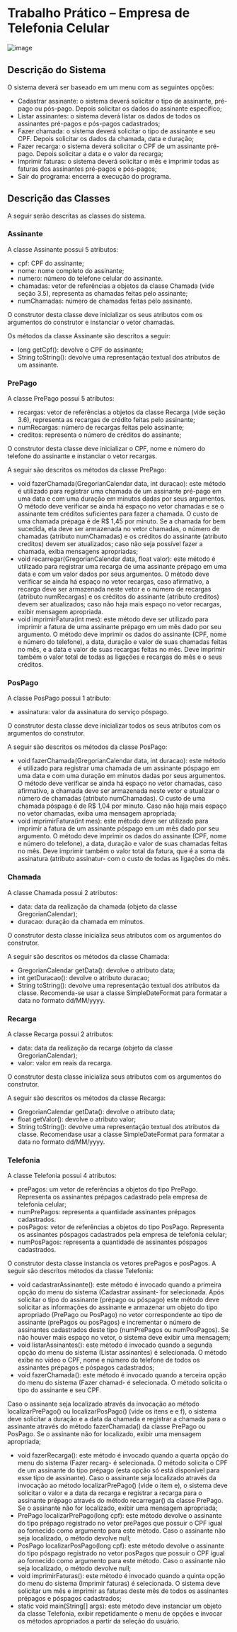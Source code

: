 # Trabalho Prático – Empresa de Telefonia Celular

![image](https://github.com/EnzoWarner/Empresa-de-Telefonia-Celular/assets/140049622/dce68732-8eec-405e-a7c2-7b7eed10c137)


## Descrição do Sistema

O sistema deverá ser baseado em um menu com as seguintes opções:
- Cadastrar assinante: o sistema deverá solicitar o tipo de assinante, pré-pago ou pós-pago. Depois solicitar os dados do assinante específico;
- Listar assinantes: o sistema deverá listar os dados de todos os assinantes pré-pagos e pós-pagos cadastrados; 
- Fazer chamada: o sistema deverá solicitar o tipo de assinante e seu CPF. Depois 
solicitar os dados da chamada, data e duração; 
- Fazer recarga: o sistema deverá solicitar o CPF de um assinante pré-pago. 
Depois solicitar a data e o valor da recarga; 
- Imprimir faturas: o sistema deverá solicitar o mês e imprimir todas as faturas dos 
assinantes pré-pagos e pós-pagos; 
- Sair do programa: encerra a execução do programa.

## Descrição das Classes

A seguir serão descritas as classes do sistema.
    
### Assinante

A classe Assinante possui 5 atributos:
- cpf: CPF do assinante;
- nome: nome completo do assinante;
- numero: número do telefone celular do assinante.
- chamadas: vetor de referências a objetos da classe Chamada (vide seção 3.5), representa as chamadas feitas pelo assinante;
- numChamadas: número de chamadas feitas pelo assinante.

O construtor desta classe deve inicializar os seus atributos com os argumentos do construtor e instanciar o vetor chamadas.

Os métodos da classe Assinante são descritos a seguir:
- long getCpf(): devolve o CPF do assinante;
- String toString(): devolve uma representação textual dos atributos de um assinante.

### PrePago

A classe PrePago possui 5 atributos:
- recargas: vetor de referências a objetos da classe Recarga (vide seção 3.6), representa as recargas de crédito feitas pelo assinante;
- numRecargas: número de recargas feitas pelo assinante;
- creditos: representa o número de créditos do assinante;

O construtor desta classe deve inicializar o CPF, nome e número do telefone do assinante e instanciar o vetor recargas.

A seguir são descritos os métodos da classe PrePago:
- void fazerChamada(GregorianCalendar data, int duracao): este método é utilizado para registrar uma chamada de um assinante pré-­pago em uma data e com uma duração em minutos dadas por seus argumentos. O método deve verificar se ainda há espaço no vetor chamadas e se o assinante tem créditos suficientes para fazer a chamada. O custo de uma chamada pré­paga é de R$ 1,45 por minuto. Se a chamada for bem sucedida, ela deve ser armazenada no vetor chamadas, o número de chamadas (atributo numChamadas) e os créditos do assinante (atributo creditos) devem ser atualizados; caso não seja possível fazer a chamada, exiba mensagens apropriadas;
- void recarregar(GregorianCalendar data, float valor): este método é utilizado para registrar uma recarga de uma assinante pré­pago em uma data e com um valor dados por seus argumentos. O método deve verificar se ainda há espaço no vetor recargas, caso afirmativo, a recarga deve ser armazenada neste vetor e o número de recargas (atributo numRecargas) e os créditos do assinante (atributo creditos) devem ser atualizados; caso não haja mais espaço no vetor recargas, exibir mensagem apropriada.
- void imprimirFatura(int mes): este método deve ser utilizado para imprimir a fatura
de uma assinante pré­pago em um mês dado por seu argumento. O método deve imprimir os dados do assinante (CPF, nome e número do telefone), a data, duração e valor de suas chamadas feitas no mês, e a data e valor de suas recargas feitas no mês. Deve imprimir também o valor total de todas as ligações e recargas do mês e o seus créditos.

### PosPago

A classe PosPago possui 1 atributo:
- assinatura: valor da assinatura do serviço pós­pago.

O construtor desta classe deve inicializar todos os seus atributos com os argumentos do construtor.

A seguir são descritos os métodos da classe PosPago:
- void fazerChamada(GregorianCalendar data, int duracao): este método é utilizado para registrar uma chamada de um assinante pós­pago em uma data e com uma duração em minutos dadas por seus argumentos. O método deve verificar se ainda há espaço no vetor chamadas, caso afirmativo, a chamada deve ser armazenada neste vetor e atualizar o número de chamadas (atributo numChamadas). O custo de uma chamada pós­paga é de  R$ 1,04 por minuto. Caso não haja mais espaço no vetor chamadas, exiba uma mensagem apropriada;
- void imprimirFatura(int mes): este método deve ser utilizado para imprimir a fatura
de um assinante pós­pago em um mês dado por seu argumento. O método deve imprimir os dados do assinante (CPF, nome e número do telefone), a data, duração e valor de suas chamadas feitas no mês. Deve imprimir também o valor total da fatura, que é a soma da assinatura (atributo assinatur- com o custo de todas as ligações do mês. 

### Chamada

A classe Chamada possui 2 atributos:
- data: data da realização da chamada (objeto da classe GregorianCalendar);
- duracao: duração da chamada em minutos.

O construtor desta classe inicializa seus atributos com os argumentos do construtor.

A seguir são descritos os métodos da classe Chamada:
- GregorianCalendar getData(): devolve o atributo data;
- int getDuracao(): devolve o atributo duracao;
- String toString(): devolve uma representação textual dos atributos da classe. Recomenda­-se usar a classe SimpleDateFormat para formatar a data no formato dd/MM/yyyy.

### Recarga

A classe Recarga possui 2 atributos:
- data: data da realização da recarga (objeto da classe GregorianCalendar);
- valor: valor em reais da recarga.

O construtor desta classe inicializa seus atributos com os argumentos do construtor.

A seguir são descritos os métodos da classe Recarga:
- GregorianCalendar getData(): devolve o atributo data;
- float getValor(): devolve o atributo valor;
- String toString(): devolve uma representação textual dos atributos da classe. Recomenda­se   usar   a   classe  SimpleDateFormat  para   formatar   a   data   no   formato dd/MM/yyyy.

### Telefonia

A classe Telefonia possui 4 atributos:
- prePagos: um vetor de referências a objetos do tipo  PrePago. Representa os assinantes pré­pagos cadastrado pela empresa de telefonia celular;
- numPrePagos: representa a quantidade assinantes pré­pagos cadastrados.
- posPagos: vetor de referências a objetos do tipo PosPago. Representa os assinantes póspagos cadastrados pela empresa de telefonia celular;
- numPosPagos: representa a quantidade de assinantes pós­pagos cadastrados.

O construtor desta classe instancia os vetores prePagos e posPagos. A seguir são descritos métodos da classe Telefonia:

- void cadastrarAssinante(): este método é invocado quando a primeira opção do menu do sistema (Cadastrar assinant- for selecionada. Após solicitar o tipo do assinante (prépago ou pós­pago) este método deve solicitar as informações do assinante e armazenar um objeto   do  tipo  apropriado (PrePago ou PosPago) no vetor correspondente ao tipo de assinante (prePagos ou posPagos) e incrementar o número de assinantes cadastrados deste tipo (numPrePagos ou numPosPagos). Se não houver mais espaço no vetor, o sistema deve exibir uma mensagem;
- void listarAssinantes(): este método é invocado quando a segunda opção do menu do sistema (Listar assinantes) é selecionada. O método exibe no vídeo o CPF, nome e número do telefone de todos os assinantes pré­pagos e pós­pagos cadastrados;
- void fazerChamada(): este método é invocado quando a terceira opção do menu do sistema (Fazer chamad- é selecionada. O método solicita o tipo do assinante e seu CPF.

Caso o assinante seja localizado através da invocação ao método localizarPrePago() ou localizarPosPago() (vide os itens e e f), o sistema deve solicitar a duração e a data da chamada e registrar a chamada para o assinante através do método  fazerChamada() da
classe  PrePago  ou  PosPago. Se o assinante não for localizado, exibir uma mensagem apropriada;
- void   fazerRecarga(): este método  é  invocado quando a quarta opção do menu do sistema (Fazer recarg- é selecionada. O método solicita o CPF de um assinante do tipo prépago (esta opção só está disponível para esse tipo de assinante). Caso o assinante seja
localizado   através   da   invocação   ao   método  localizarPrePago()  (vide   o   item  e),   o sistema deve solicitar o valor e a data da recarga e registrar a recarga para o assinante prépago   através   do   método  recarregar()   da   classe  PrePago.   Se   o   assinante   não   for localizado, exibir uma mensagem apropriada;
- PrePago localizarPrePago(long cpf): este método devolve o assinante do tipo prépago registrado no vetor prePagos que possuir o CPF igual ao fornecido como argumento para este método. Caso o assinante não seja localizado, o método devolve null;
- PosPago localizarPosPago(long cpf): este método devolve o assinante do tipo póspago registrado no vetor posPagos que possuir o CPF igual ao fornecido como argumento para este método. Caso o assinante não seja localizado, o método devolve null;
- void imprimirFaturas(): este método é invocado quando a quinta opção do menu do sistema (Imprimir faturas) é selecionada. O sistema deve solicitar um mês e imprimir as faturas deste mês de todos os assinantes pré­pagos e pós­pagos cadastrados;
- static void main(String[] args): este método deve instanciar um objeto da classe Telefonia, exibir repetidamente o menu de opções e invocar os métodos apropriados a partir da seleção do usuário.
